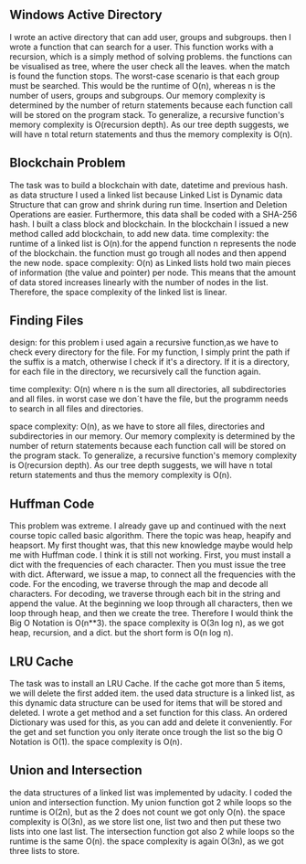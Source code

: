 ## Windows Active Directory
I wrote an active directory that can add user, groups and subgroups. then I wrote a function that can search for a user.
This function works with a recursion, which is a simply method of solving problems. the functions can be visualised as tree, where the user check all the leaves. when the match is found the function stops.
The worst-case scenario is that each group must be searched. This would be the runtime of O(n), whereas n is the number of users, groups and subgroups. Our memory complexity is determined by the number of return statements because each function call will be stored on the program stack. To generalize, a recursive function's memory complexity is O(recursion depth). As our tree depth suggests, we will have n total return statements and thus the memory complexity is O(n).


## Blockchain Problem
The task was to build a blockchain with date, datetime and previous hash. as data structure I used a linked list because Linked List is Dynamic data Structure that can grow and shrink during run time. Insertion and Deletion Operations are easier.  Furthermore, this data shall be coded with a SHA-256 hash. I built a class block and blockchain. In the blockchain I issued a new method called add blockchain, to add new data. 
time complexity: the runtime of a linked list is O(n).for the append function n represents the node of the blockchain. the function must go trough all nodes and then append the new node. 
space complexity: O(n) as Linked lists hold two main pieces of information (the value and pointer) per node. This means that the amount of data stored increases linearly with the number of nodes in the list. Therefore, the space complexity of the linked list is linear. 



## Finding Files
design:
for this problem i used again a recursive function,as we have to check every directory for the file.  For my function, I simply print the path if the suffix is a match, otherwise I check if it's a directory. If it is a directory, for each file in the directory, we recursively call the function again.

time complexity:
O(n) where n is the sum all directories, all subdirectories and all files. in worst case we don´t have the file, but the programm needs to search in all files and directories. 

space complexity:
O(n), as we have to store all files, directories and subdirectories in our memory. Our memory complexity is determined by the number of return statements because each function call will be stored on the program stack. To generalize, a recursive function's memory complexity is O(recursion depth). As our tree depth suggests, we will have n total return statements and thus the memory complexity is O(n).


## Huffman Code
This problem was extreme. I already gave up and continued with the next course topic called basic algorithm. There the topic was heap, heapify and heapsort. My first thought was, that this new knowledge maybe would help me with Huffman code. I think it is still not working. 
First, you must install a dict with the frequencies of each character. Then you must issue the tree with dict. Afterward, we issue a map, 
to connect all the frequencies with the code. For the encoding, we traverse through the map and decode all characters. For decoding, we traverse through each bit in the string and append the value. At the beginning we loop through all characters, then we loop through
heap, and then we create the tree. Therefore I would think the Big O Notation is O(n**3). the space complexity is O(3n log n), as we got heap, recursion, and a dict. but the short form is O(n log n).

## LRU Cache
The task was to install an LRU Cache. If the cache got more than 5 items, we will delete the first added item. the used data structure is a linked list, as this dynamic data structure can be used for items that will be stored and deleted. 
I wrote a get method and a set function for this class. An ordered Dictionary was used for this, as you can add and delete it conveniently. 
For the get and set function you only iterate once trough the list so the big O Notation is O(1). the space complexity is O(n). 


## Union and Intersection
the data structures of a linked list was implemented by udacity. I coded the union and intersection function. 
My union function got 2 while loops so the runtime is O(2n), but as the 2 does not count we got only O(n). the space complexity is O(3n), as we store list one, list two and then put these two lists into one last list. 
The intersection function got also 2 while loops so the runtime is the same O(n). the space complexity is again O(3n), as we got three lists to store. 
